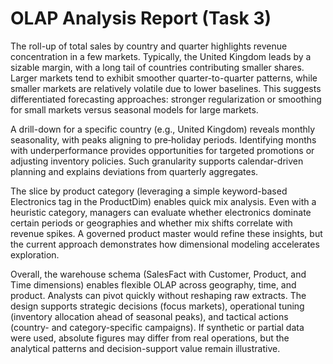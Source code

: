 # OLAP Analysis Report (Task 3)

The roll-up of total sales by country and quarter highlights revenue concentration in a few markets. Typically, the United Kingdom leads by a sizable margin, with a long tail of countries contributing smaller shares. Larger markets tend to exhibit smoother quarter-to-quarter patterns, while smaller markets are relatively volatile due to lower baselines. This suggests differentiated forecasting approaches: stronger regularization or smoothing for small markets versus seasonal models for large markets.

A drill-down for a specific country (e.g., United Kingdom) reveals monthly seasonality, with peaks aligning to pre‑holiday periods. Identifying months with underperformance provides opportunities for targeted promotions or adjusting inventory policies. Such granularity supports calendar-driven planning and explains deviations from quarterly aggregates.

The slice by product category (leveraging a simple keyword-based Electronics tag in the ProductDim) enables quick mix analysis. Even with a heuristic category, managers can evaluate whether electronics dominate certain periods or geographies and whether mix shifts correlate with revenue spikes. A governed product master would refine these insights, but the current approach demonstrates how dimensional modeling accelerates exploration.

Overall, the warehouse schema (SalesFact with Customer, Product, and Time dimensions) enables flexible OLAP across geography, time, and product. Analysts can pivot quickly without reshaping raw extracts. The design supports strategic decisions (focus markets), operational tuning (inventory allocation ahead of seasonal peaks), and tactical actions (country- and category-specific campaigns). If synthetic or partial data were used, absolute figures may differ from real operations, but the analytical patterns and decision-support value remain illustrative.
